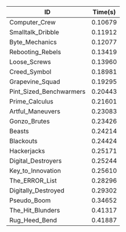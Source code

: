 |ID|Time(s)|
|-|-|
|Computer_Crew|0.10679|
|Smalltalk_Dribble|0.11912|
|Byte_Mechanics|0.12077|
|Rebooting_Rebels|0.13419|
|Loose_Screws|0.13960|
|Creed_Symbol|0.18981|
|Grapevine_Squad|0.19295|
|Pint_Sized_Benchwarmers|0.20443|
|Prime_Calculus|0.21601|
|Artful_Maneuvers|0.23083|
|Gonzo_Brutes|0.23426|
|Beasts|0.24214|
|Blackouts|0.24424|
|Hackerjacks|0.25171|
|Digital_Destroyers|0.25244|
|Key_to_Innovation|0.25610|
|The_ERROR_List|0.28296|
|Digitally_Destroyed|0.29302|
|Pseudo_Boom|0.34652|
|The_Hit_Blunders|0.41317|
|Rug_Heed_Bend|0.41887|
